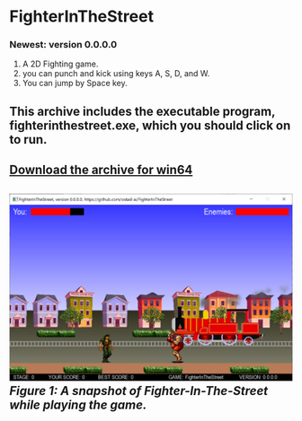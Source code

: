# FighterInTheStreet
### Newest: version 0.0.0.0
1. A 2D Fighting game.
2. you can punch and kick using keys A, S, D, and W.
3. You can jump by Space key.
## This archive includes the executable program, fighterinthestreet.exe, which you should click on to run.
[Download the archive for win64](https://drive.google.com/file/d/1ht27kpccUT4o623T0DTFaXy7IPC5iWpa/view?usp=sharing)
---
![A snapshot of the game: FighterInTheStreet](Media/ver-0-0-0-0.jpg) *Figure 1: A snapshot of Fighter-In-The-Street while playing the game.*
--- 